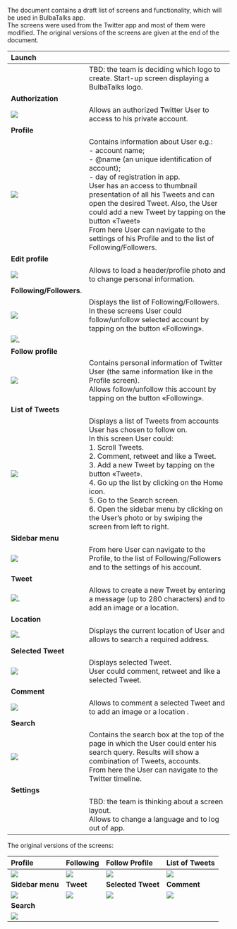   The document contains a draft list of screens and functionality, which will be used in BulbaTalks app. 
<br>The screens were used from the Twitter app and  most of  them were modified. The original versions of the screens are given at the end of the document. 

| Launch                         |  |
| :----------------------        | :-----|
| | TBD: the team is deciding which logo to create. Start-up screen displaying a BulbaTalks logo.|
| **Authorization**              |  |
|![](docs/architecture/images/auth.jpg)            | Allows an authorized Twitter User to access to his private account.|
| **Profile**                    |  |
|![](docs/architecture/images/profile.jpg)         | Contains information about User e.g.: <br>-	account name; <br>-	@name (an unique identification of account);<br>-	day of registration in app.<br>User has an access to thumbnail presentation of all his Tweets and can open the desired Tweet. Also, the User could add a new Tweet by tapping on the button «Tweet»<br>From here User can navigate to the settings of his Profile and to the list of Following/Followers.|
| **Edit profile**               |  |
|![](docs/architecture/images/edit.jpg)            | Allows to load a header/profile photo and to change personal information.|
| **Following/Followers**.       |  |
|![](docs/architecture/images/following.jpg)       | Displays the list of Following/Followers.<br> In these screens User could follow/unfollow selected account by tapping on the button «Following».|
|![](docs/architecture/images/followers.jpg).      |  |
| **Follow profile**             |  |
|![](docs/architecture/images/followingProfile.jpg)| Contains personal information of  Twitter User (the same information like in the Profile screen).<br> Allows follow/unfollow this account by tapping on the button «Following».|
| **List of Tweets**             |  |
|![](docs/architecture/images/list.jpg)            | Displays a list of Tweets from accounts User has chosen to follow on.<br>In this screen User could:<br> 1.	Scroll Tweets.<br> 2.	Comment, retweet and like a Tweet.<br> 3.	Add a new Tweet by tapping on the button «Tweet».<br> 4.	Go up the list by clicking on the Home icon.<br> 5.	Go to the Search screen.<br> 6.	Open the sidebar menu by clicking on the User’s  photo or by swiping the screen from left to right.|
| **Sidebar menu**               |  |
|![](docs/architecture/images/sidebar.jpg)         | From here User can navigate to the Profile, to the list of Following/Followers and to the settings of his account.|
| **Tweet**                      |  |
|![](docs/architecture/images/newTweet.jpg).       | Allows to create a new Tweet by entering a message (up to 280 characters) and to add an image or a location. |
| **Location**                   |  |
|![](docs/architecture/images/location.jpg).       | Displays the current location of  User and allows to search a required address.|
| **Selected Tweet**             |  |
|![](docs/architecture/images/tweet.jpg)           | Displays selected Tweet.<br>User could comment, retweet and like a selected Tweet.|
| **Comment**                    |  |
|![](docs/architecture/images/comment.jpg)         | Allows to comment a selected Tweet and to add an image or a location .|
| **Search**                     |  |
|![](docs/architecture/images/search.jpg)          | Contains the search box at the top of the page in which the User could enter his search query. Results will show a combination of Tweets, accounts.<br>From here the User can navigate to the Twitter timeline.|
| **Settings**                   |  |
|                                | TBD: the team is thinking about a screen layout.<br>Allows to change a language and  to log out of app.|

The original versions of the screens:

| Profile          | Following           | Follow Profile         | List of Tweets |
| :--------------- | :---------------    | :----------------------| :--------------|
|![](docs/architecture/images/original/originalProfile.jpg) | ![](docs/architecture/images/original/originalFollowing.jpg) | ![](docs/architecture/images/original/originalFollowingProfile.jpg) | ![](docs/architecture/images/original/originalList.jpg) |
|**Sidebar menu**  | **Tweet**| **Selected Tweet** | **Comment** |
|![](docs/architecture/images/original/originalSidebar.jpg) | ![](docs/architecture/images/original/originalNewTweet.jpg) | ![](docs/architecture/images/original/originalTweet.jpg) | ![](docs/architecture/images/original/originalComment.jpg) |
|**Search**        |                     |                        |                |
|![](docs/architecture/images/original/originalSearch.jpg) | | | |
